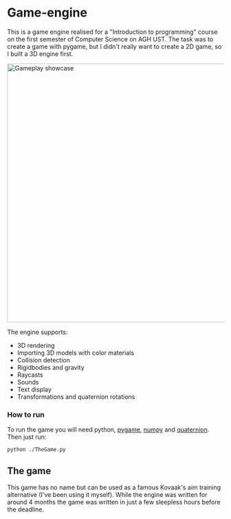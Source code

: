 # Game-engine

This is a game engine realised for a "Introduction to programming" course on the first semester of Computer Science on AGH UST. The task was to create a game with pygame, but I didn't really want to create a 2D game, so I built a 3D engine first.

<img alt="Gameplay showcase" src="engine_showcase.gif?raw=true" width="600px">

The engine supports:

* 3D rendering
* Importing 3D models with color materials
* Collision detection
* Rigidbodies and gravity
* Raycasts
* Sounds
* Text display
* Transformations and quaternion rotations

### How to run

To run the game you will need python, [pygame](https://www.pygame.org), [numpy](https://numpy.org) and [quaternion](https://pypi.org/project/numpy-quaternion/). Then just run:

```
python ./TheGame.py
```

## The game

This game has no name but can be used as a famous Kovaak's aim training alternative (I've been using it myself). While the engine was written for around 4 months the game was written in just a few sleepless hours before the deadline.
